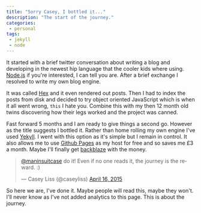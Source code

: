 ```yaml
---
title: "Sorry Casey, I bottled it..."
description: "The start of the journey."
categories:
 - personal
tags:
 - jekyll
 - node
---
```

It started with a brief twitter conversation about writing a blog and developing in the newest hip language that the cooler kids where using.  [Node.js](https://nodejs.org/) if you're interested, I can tell you are.  After a brief exchange I resolved to write my own blog engine.

It was called [Hex](https://github.com/themaninthesuitcase/hex) and it even rendered out posts.  Then I had to index the posts from disk and decided to try object oriented JavaScript which is when it all went wrong, <code>this</code> I hate you. Combine this with my then 12 month old twins discovering how their legs worked and the project was canned.

Fast forward 5 months and I am ready to give things a second go.  However as the title suggests I bottled it.  Rather than home rolling my own engine I've used [Yekyll](http://jekyllrb.com).  I went with this option as it's simple but I remain in control. It also allows me to use [Github Pages](https://pages.github.com) as my host for free and so saves me £3 a month.  Maybe I'll finally get [backblaze](https://www.backblaze.com) with the money.

<blockquote class="twitter-tweet" data-conversation="none" lang="en"><p lang="en" dir="ltr"><a href="https://twitter.com/maninsuitcase">@maninsuitcase</a> do it! Even if no one reads it, the journey is the reward. :)</p>&mdash; Casey Liss (@caseyliss) <a href="https://twitter.com/caseyliss/status/588774279166177281">April 16, 2015</a></blockquote> <script async src="//platform.twitter.com/widgets.js" charset="utf-8"></script>

So here we are, I've done it. Maybe people will read this, maybe they won't. I'll never know as I've not added analytics to this page.  This is about the journey.
